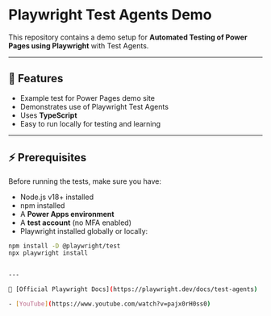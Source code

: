 # Playwright Test Agents Demo

This repository contains a demo setup for **Automated Testing of Power Pages using Playwright** with Test Agents. 

---

## 📖 Features

- Example test for Power Pages demo site
- Demonstrates use of Playwright Test Agents
- Uses **TypeScript** 
- Easy to run locally for testing and learning

---

## ⚡ Prerequisites

Before running the tests, make sure you have:

- Node.js v18+ installed
- npm installed
- A **Power Apps environment**
- A **test account** (no MFA enabled)
- Playwright installed globally or locally:

```bash
npm install -D @playwright/test
npx playwright install


---

📖 [Official Playwright Docs](https://playwright.dev/docs/test-agents)

- [YouTube](https://www.youtube.com/watch?v=pajx0rH0ss0)
